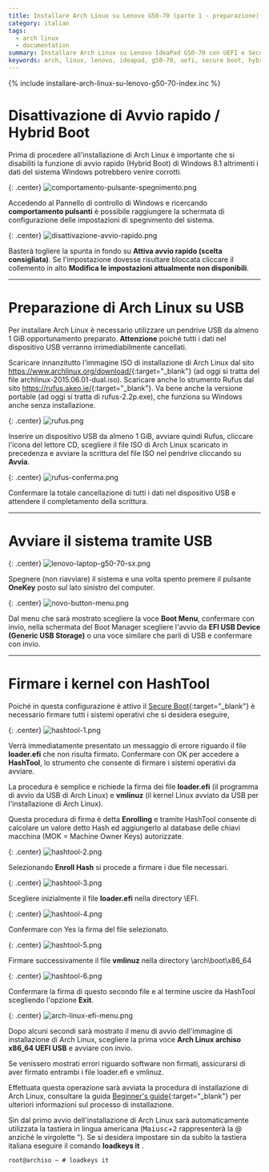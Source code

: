 ```yaml
---
title: Installare Arch Linux su Lenovo G50-70 (parte 1 - preparazione)
category: italian
tags:
  - arch linux
  - documentation
summary: Installare Arch Linux su Lenovo IdeaPad G50-70 con UEFI e Secure Boot (parte 1 - Preparazione del sistema)
keywords: arch, linux, lenovo, ideapad, g50-70, uefi, secure boot, hybrid, boot, hashtool
---
```


{% include installare-arch-linux-su-lenovo-g50-70-index.inc %}

# Disattivazione di Avvio rapido / Hybrid Boot

Prima di procedere all'installazione di Arch Linux è importante che si disabiliti
la funzione di avvio rapido (Hybrid Boot) di Windows 8.1 altrimenti i dati del
sistema Windows potrebbero venire corrotti.

{: .center}
![comportamento-pulsante-spegnimento.png]

Accedendo al Pannello di controllo di Windows e ricercando **comportamento
pulsanti** è possibile raggiungere la schermata di configurazione delle
impostazioni di spegnimento del sistema.

{: .center}
![disattivazione-avvio-rapido.png]

Basterà togliere la spunta in fondo su **Attiva avvio rapido (scelta consigliata)**.
Se l'impostazione dovesse risultare bloccata cliccare il collemento in alto
**Modifica le impostazioni attualmente non disponibili**.

-----

# Preparazione di Arch Linux su USB

Per installare Arch Linux è necessario utilizzare un pendrive USB da almeno 1 GiB
opportunamento preparato. **Attenzione** poiché tutti i dati nel dispositivo USB
verranno irrimediabilmente cancellati.

Scaricare innanzitutto l'immagine ISO di installazione di Arch Linux dal sito
<https://www.archlinux.org/download/>{:target="_blank"} (ad oggi si tratta del
file archlinux-2015.06.01-dual.iso).
Scaricare anche lo strumento Rufus dal sito <https://rufus.akeo.ie/>{:target="_blank"}.
Va bene anche la versione portable (ad oggi si tratta di rufus-2.2p.exe), che
funziona su Windows anche senza installazione.

{: .center}
![rufus.png]

Inserire un dispositivo USB da almeno 1 GiB, avviare quindi Rufus, cliccare
l'icona del lettore CD, scegliere il file ISO di Arch Linux scaricato in
precedenza e avviare la scrittura del file ISO nel pendrive cliccando su **Avvia**.

{: .center}
![rufus-conferma.png]

Confermare la totale cancellazione di tutti i dati nel dispositivo USB e
attendere il completamento della scrittura.

-----

# Avviare il sistema tramite USB

{: .center}
![lenovo-laptop-g50-70-sx.png]

Spegnere (non riavviare) il sistema e una volta spento premere il pulsante
**OneKey** posto sul lato sinistro del computer.

{: .center}
![novo-button-menu.png]

Dal menu che sarà mostrato scegliere la voce **Boot Menu**, confermare con invio,
nella schermata del Boot Manager scegliere l'avvio da **EFI USB Device (Generic
USB Storage)** o una voce similare che parli di USB e confermare con invio.

-----

# Firmare i kernel con HashTool

Poiché in questa configurazione è attivo il [Secure Boot]{:target="_blank"} è
necessario firmare tutti i sistemi operativi che si desidera eseguire,

{: .center}
![hashtool-1.png]

Verrà immediatamente presentato un messaggio di errore riguardo il file
**loader.efi** che non risulta firmato. Confermare con OK per accedere a
**HashTool**, lo strumento che consente di firmare i sistemi operativi da avviare.

La procedura è semplice e richiede la firma dei file **loader.efi** (il programma
di avvio da USB di Arch Linux) e **vmlinuz** (il kernel Linux avviato da USB
per l'installazione di Arch Linux).

Questa procedura di firma è detta **Enrolling** e tramite HashTool consente di
calcolare un valore detto Hash ed aggiungerlo al database delle chiavi macchina
(MOK = Machine Owner Keys) autorizzate.

{: .center}
![hashtool-2.png]

Selezionando **Enroll Hash** si procede a firmare i due file necessari.

{: .center}
![hashtool-3.png]

Scegliere inizialmente il file **loader.efi** nella directory \EFI.

{: .center}
![hashtool-4.png]

Confermare con Yes la firma del file selezionato.

{: .center}
![hashtool-5.png]

Firmare successivamente il file **vmlinuz** nella directory \arch\boot\x86_64

{: .center}
![hashtool-6.png]

Confermare la firma di questo secondo file e al termine uscire da HashTool
scegliendo l'opzione **Exit**.

{: .center}
![arch-linux-efi-menu.png]

Dopo alcuni secondi sarà mostrato il menu di avvio dell'immagine di installazione
di Arch Linux, scegliere la prima voce **Arch Linux archiso x86_64 UEFI USB** e
avviare con invio.

Se venissero mostrati errori riguardo software non firmati, assicurarsi di
aver firmato entrambi i file loader.efi e vmlinuz.

Effettuata questa operazione sarà avviata la procedura di installazione di
Arch Linux, consultare la guida [Beginner's guide]{:target="_blank"} per
ulteriori informazioni sul processo di installazione.

Sin dal primo avvio dell'installazione di Arch Linux sarà automaticamente
utilizzata la tastiera in lingua americana (<kbd>Maiusc</kbd>+<kbd>2</kbd>
rappresenterà la @ anziché le virgolette "). Se si desidera impostare sin da
subito la tastiera italiana eseguire il comando **loadkeys it** .

    root@archiso ~ # loadkeys it


[lenovo-ideapad-g50-70.jpg]: /resources/articles/2015-06/lenovo-ideapad-g50-70.jpg
[lenovo-ideapad-g50-70-thumb.png]: /resources/articles/2015-06/lenovo-ideapad-g50-70-thumb.png
[comportamento-pulsante-spegnimento.png]: /resources/articles/2015-06/comportamento-pulsante-spegnimento.png
[disattivazione-avvio-rapido.png]: /resources/articles/2015-06/disattivazione-avvio-rapido.png
[rufus.png]: /resources/articles/2015-06/rufus.png
[rufus-conferma.png]: /resources/articles/2015-06/rufus-conferma.png
[lenovo-laptop-g50-70-sx.png]: /resources/articles/2015-06/lenovo-laptop-g50-70-sx.png
[novo-button-menu.png]: /resources/articles/2015-06/novo-button-menu.png
[hashtool-1.png]: /resources/articles/2015-06/hashtool-1.png
[hashtool-2.png]: /resources/articles/2015-06/hashtool-2.png
[hashtool-3.png]: /resources/articles/2015-06/hashtool-3.png
[hashtool-4.png]: /resources/articles/2015-06/hashtool-4.png
[hashtool-5.png]: /resources/articles/2015-06/hashtool-5.png
[hashtool-6.png]: /resources/articles/2015-06/hashtool-6.png
[arch-linux-efi-menu.png]: /resources/articles/2015-06/arch-linux-efi-menu.png

[UEFI]: https://en.wikipedia.org/wiki/Unified_Extensible_Firmware_Interface
[Secure Boot]: https://msdn.microsoft.com/it-it/library/hh824987.aspx
[Beginner's guide]: https://wiki.archlinux.org/index.php/Beginners%27_guide
